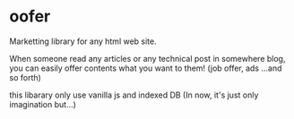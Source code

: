 # oofer
Marketting library for any html web site.

When someone read any articles or any technical post in somewhere blog, 
you can easily offer contents what you want to them! (job offer, ads ...and so forth)

this libarary only use vanilla js and indexed DB (In now, it's just only imagination but...)
